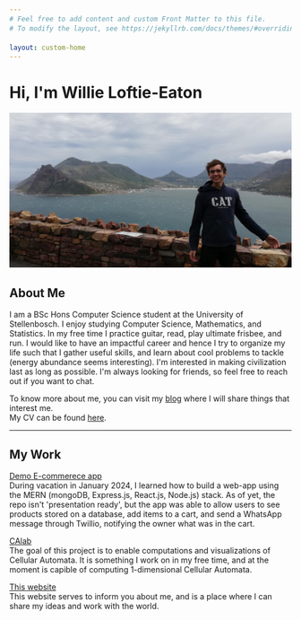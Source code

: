 ```yaml
---
# Feel free to add content and custom Front Matter to this file.
# To modify the layout, see https://jekyllrb.com/docs/themes/#overriding-theme-defaults

layout: custom-home
---
```


<h1>Hi, I'm Willie Loftie-Eaton</h1>

![profile picture](./pictures/profile_picture.jpg)

## About Me
I am a BSc Hons Computer Science student at the University of Stellenbosch. I
enjoy studying Computer Science, Mathematics, and Statistics. In my free time I
practice guitar, read, play ultimate frisbee, and run. I would like to have an
impactful career and hence I try to organize my life such that I gather useful
skills, and learn about cool problems to tackle (energy abundance seems
interesting). I'm interested in making civilization last as long as possible.
I'm always looking for friends, so feel free to reach out if you want to chat.

To know more about me, you can visit my [blog](./blog)
where I will share things that interest me.  
My CV can be found [here](https://drive.google.com/drive/folders/1osDFVEo7hA5AT-f72qt0CtxR-abmIgxA?usp=sharing).

*** 

## My Work
[Demo E-commerece app](https://github.com/willieloea/ecommapp)  
During vacation in January 2024, I learned how to build a web-app using the MERN
(mongoDB, Express.js, React.js, Node.js) stack. 
As of yet, the repo isn't 'presentation ready', but the app was able to allow
users to see products stored on a database, add items to a cart, and send a
WhatsApp message through Twillio, notifying the owner what was in the cart.

[CAlab](https://github.com/willieloftieeaton/CAlab)  
The goal of this project is to enable computations and visualizations of
Cellular Automata. It is something I work on in my free time, and at the moment
is capible of computing 1-dimensional Cellular Automata.

[This website](https://github.com/willieloftieeaton/willieloftieeaton.github.io)  
This website serves to inform you about me, and is a place where I can share my ideas and work with the world.
